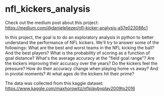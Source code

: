 # nfl_kickers_analysis

Check out the medium post about this project: https://medium.com/@danieleliezer/nfl-kicker-analysis-a57e023088c1

In this project, the goal is to do an exploratory analysis in python to better understand the performance of NFL kickers. We'll try to answer some of the followings:  What are the best and worst teams in the NFL kicking the ball? And the best players? What is the probability of scoring as a function of goal distance? What's the average accuracy at the "field goal range"? Are the kickers improving their accuracy over the years? Do the kickers feel the pressure? How do their accuracy change when playing home vs away? And in pivotal moments? At what ages do the kickers hit their prime? 

The data was collected from this kaggle dataset: https://www.kaggle.com/maxhorowitz/nflplaybyplay2009to2016
